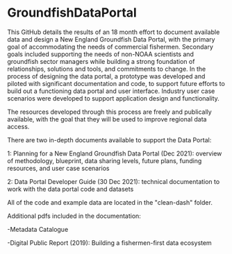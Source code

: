 # GroundfishDataPortal
This GitHub details the results of an 18 month effort to document available data and design a New England Groundfish Data Portal, with the primary goal of accommodating the needs of commercial fishermen. Secondary goals included supporting the needs of non-NOAA scientists and groundfish sector managers while building a strong foundation of relationships, solutions and tools, and commitments to change. In the process of designing the data portal, a prototype was developed and piloted with significant documentation and code, to support future efforts to build out a functioning data portal and user interface. Industry user case scenarios were developed to support application design and functionality. 
 
The resources developed through this process are freely and publically available, with the goal that they will be used to improve regional data access.

There are two in-depth documents available to support the Data Portal:

 1: Planning for a New England Groundfish Data Portal (Dec 2021): overview of methodology, blueprint, data sharing levels, future plans, funding resources, and user case scenarios

 2: Data Portal Developer Guide (30 Dec 2021): technical documentation to work with the data portal code and datasets


All of the code and example data are located in the "clean-dash" folder.


Additional pdfs included in the documentation:

 -Metadata Catalogue

 -Digital Public Report (2019): Building a fishermen-first data ecosystem
